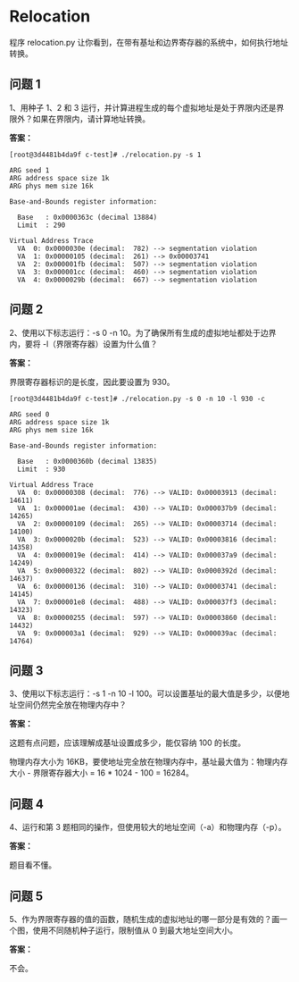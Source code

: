 # Relocation

程序 relocation.py 让你看到，在带有基址和边界寄存器的系统中，如何执行地址转换。

## 问题 1

1、用种子 1、2 和 3 运行，并计算进程生成的每个虚拟地址是处于界限内还是界限外？如果在界限内，请计算地址转换。

**答案：**

```shell
[root@3d4481b4da9f c-test]# ./relocation.py -s 1

ARG seed 1
ARG address space size 1k
ARG phys mem size 16k

Base-and-Bounds register information:

  Base   : 0x0000363c (decimal 13884)
  Limit  : 290

Virtual Address Trace
  VA  0: 0x0000030e (decimal:  782) --> segmentation violation
  VA  1: 0x00000105 (decimal:  261) --> 0x00003741
  VA  2: 0x000001fb (decimal:  507) --> segmentation violation
  VA  3: 0x000001cc (decimal:  460) --> segmentation violation
  VA  4: 0x0000029b (decimal:  667) --> segmentation violation
```

## 问题 2

2、使用以下标志运行：-s 0 -n 10。为了确保所有生成的虚拟地址都处于边界内，要将 -l（界限寄存器）设置为什么值？

**答案：**

界限寄存器标识的是长度，因此要设置为 930。

```shell
[root@3d4481b4da9f c-test]# ./relocation.py -s 0 -n 10 -l 930 -c

ARG seed 0
ARG address space size 1k
ARG phys mem size 16k

Base-and-Bounds register information:

  Base   : 0x0000360b (decimal 13835)
  Limit  : 930

Virtual Address Trace
  VA  0: 0x00000308 (decimal:  776) --> VALID: 0x00003913 (decimal: 14611)
  VA  1: 0x000001ae (decimal:  430) --> VALID: 0x000037b9 (decimal: 14265)
  VA  2: 0x00000109 (decimal:  265) --> VALID: 0x00003714 (decimal: 14100)
  VA  3: 0x0000020b (decimal:  523) --> VALID: 0x00003816 (decimal: 14358)
  VA  4: 0x0000019e (decimal:  414) --> VALID: 0x000037a9 (decimal: 14249)
  VA  5: 0x00000322 (decimal:  802) --> VALID: 0x0000392d (decimal: 14637)
  VA  6: 0x00000136 (decimal:  310) --> VALID: 0x00003741 (decimal: 14145)
  VA  7: 0x000001e8 (decimal:  488) --> VALID: 0x000037f3 (decimal: 14323)
  VA  8: 0x00000255 (decimal:  597) --> VALID: 0x00003860 (decimal: 14432)
  VA  9: 0x000003a1 (decimal:  929) --> VALID: 0x000039ac (decimal: 14764)
```

## 问题 3

3、使用以下标志运行：-s 1 -n 10 -l 100。可以设置基址的最大值是多少，以便地址空间仍然完全放在物理内存中？

**答案：**

这题有点问题，应该理解成基址设置成多少，能仅容纳 100 的长度。

物理内存大小为 16KB，要使地址完全放在物理内存中，基址最大值为：物理内存大小 - 界限寄存器大小 = 16 * 1024 - 100 = 16284。

## 问题 4

4、运行和第 3 题相同的操作，但使用较大的地址空间（-a）和物理内存（-p）。

**答案：**

题目看不懂。

## 问题 5

5、作为界限寄存器的值的函数，随机生成的虚拟地址的哪一部分是有效的？画一个图，使用不同随机种子运行，限制值从 0 到最大地址空间大小。

**答案：**

不会。
